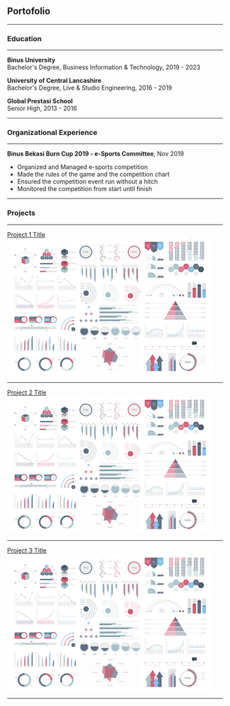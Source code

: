 ## Portofolio

---

### Education

---

<b>Binus University</b>
<br>
Bachelor's Degree, Business Information & Technology, 2019 - 2023

<b>University of Central Lancashire</b>
<br>
Bachelor's Degree, Live & Studio Engineering, 2016 - 2019

<b>Global Prestasi School</b>
<br>
Senior High, 2013 - 2016

---

### Organizational Experience

---

<b>Binus Bekasi Burn Cup 2019 - e-Sports Committee</b>, Nov 2019
<br>
<ul>
  <li>Organized and Managed e-sports competition</li>
  <li>Made the rules of the game and the competition chart</li>
  <li>Ensured the competition event run without a hitch</li>
  <li>Monitored the competition from start until finish</li>
</ul>


---

### Projects

---

[Project 1 Title](/sample_page)
<img src="images/dummy_thumbnail.jpg?raw=true"/>

---
[Project 2 Title](/pdf/sample_presentation.pdf)
<img src="images/dummy_thumbnail.jpg?raw=true"/>

---
[Project 3 Title](http://example.com/)
<img src="images/dummy_thumbnail.jpg?raw=true"/>

---




